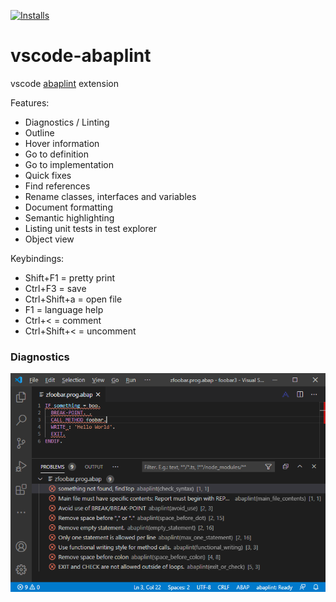[![Installs](https://vsmarketplacebadge.apphb.com/installs/larshp.vscode-abaplint.svg)](https://marketplace.visualstudio.com/items?itemName=larshp.vscode-abaplint)

# vscode-abaplint
vscode [abaplint](https://abaplint.org) extension

Features:
* Diagnostics / Linting
* Outline
* Hover information
* Go to definition
* Go to implementation
* Quick fixes
* Find references
* Rename classes, interfaces and variables
* Document formatting
* Semantic highlighting
* Listing unit tests in test explorer
* Object view

Keybindings:
* Shift+F1 = pretty print
* Ctrl+F3 = save
* Ctrl+Shift+a = open file
* F1 = language help
* Ctrl+< = comment
* Ctrl+Shift+< = uncomment

### Diagnostics
![diagnostics](https://raw.githubusercontent.com/abaplint/vscode-abaplint/main/img/screenshot_20200824.png)
